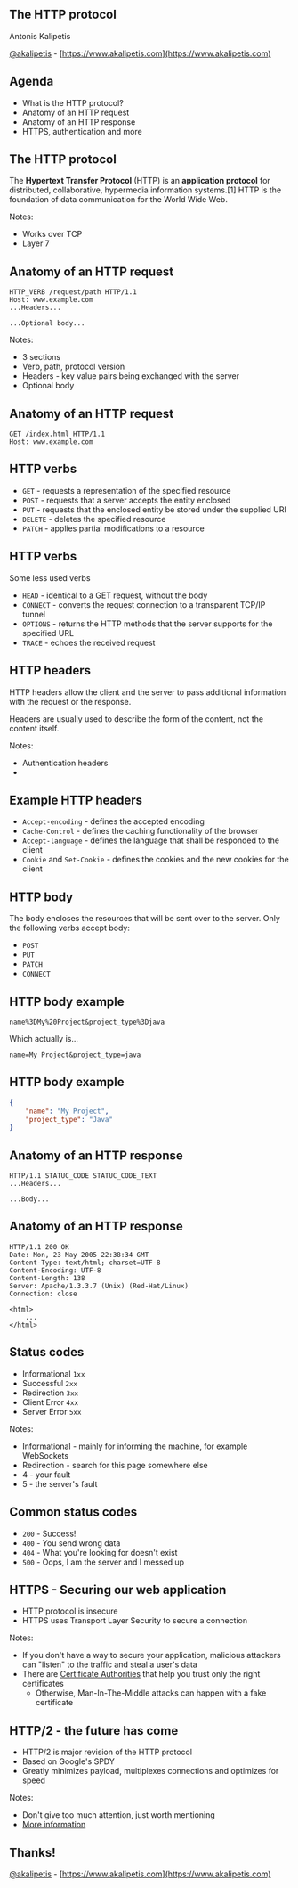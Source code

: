 ## The HTTP protocol

Antonis Kalipetis

[@akalipetis](https://twitter.com/akalipetis) - [https://www.akalipetis.com](https://www.akalipetis.com)


## Agenda

* What is the HTTP protocol?
* Anatomy of an HTTP request
* Anatomy of an HTTP response
* HTTPS, authentication and more


## The HTTP protocol

The **Hypertext Transfer Protocol** (HTTP) is an **application protocol** for distributed, collaborative, hypermedia information systems.[1] HTTP is the foundation of data communication for the World Wide Web.

Notes:

* Works over TCP
* Layer 7


## Anatomy of an HTTP request

```http
HTTP_VERB /request/path HTTP/1.1
Host: www.example.com
...Headers...

...Optional body...
```

Notes:

* 3 sections
* Verb, path, protocol version
* Headers - key value pairs being exchanged with the server
* Optional body


## Anatomy of an HTTP request

```http
GET /index.html HTTP/1.1
Host: www.example.com
```


## HTTP verbs

* `GET` - requests a representation of the specified resource
* `POST` - requests that a server accepts the entity enclosed
* `PUT` - requests that the enclosed entity be stored under the supplied URI
* `DELETE` - deletes the specified resource
* `PATCH` - applies partial modifications to a resource


## HTTP verbs

Some less used verbs

* `HEAD` - identical to a GET request, without the body
* `CONNECT` - converts the request connection to a transparent TCP/IP tunnel
* `OPTIONS` - returns the HTTP methods that the server supports for the specified URL
* `TRACE` - echoes the received request


## HTTP headers

HTTP headers allow the client and the server to pass additional information with the request or the response.

Headers are usually used to describe the form of the content, not the content itself.

Notes:

* Authentication headers
* 


## Example HTTP headers

* `Accept-encoding` - defines the accepted encoding
* `Cache-Control` - defines the caching functionality of the browser
* `Accept-language` - defines the language that shall be responded to the client
* `Cookie` and `Set-Cookie` - defines the cookies and the new cookies for the client


## HTTP body

The body encloses the resources that will be sent over to the server. Only the following verbs accept body:

* `POST`
* `PUT`
* `PATCH`
* `CONNECT`


## HTTP body example

```
name%3DMy%20Project&project_type%3Djava
```

Which actually is...

```
name=My Project&project_type=java
```


## HTTP body example

```json
{
    "name": "My Project",
    "project_type": "Java"
}
```


## Anatomy of an HTTP response

```http
HTTP/1.1 STATUC_CODE STATUC_CODE_TEXT
...Headers...

...Body...
```


## Anatomy of an HTTP response

```http
HTTP/1.1 200 OK
Date: Mon, 23 May 2005 22:38:34 GMT
Content-Type: text/html; charset=UTF-8
Content-Encoding: UTF-8
Content-Length: 138
Server: Apache/1.3.3.7 (Unix) (Red-Hat/Linux)
Connection: close

<html>
    ...
</html>
```


## Status codes

* Informational `1xx`
* Successful `2xx`
* Redirection `3xx`
* Client Error `4xx`
* Server Error `5xx`

Notes:
* Informational - mainly for informing the machine, for example WebSockets
* Redirection - search for this page somewhere else
* 4 - your fault
* 5 - the server's fault


## Common status codes

* `200` - Success!
* `400` - You send wrong data
* `404` - What you're looking for doesn't exist
* `500` - Oops, I am the server and I messed up


## HTTPS - Securing our web application

* HTTP protocol is insecure
* HTTPS uses Transport Layer Security to secure a connection

Notes:

* If you don't have a way to secure your application, malicious attackers can "listen" to the traffic and steal a user's data
* There are [Certificate Authorities](https://en.wikipedia.org/wiki/Certificate_authority) that help you trust only the right certificates
  * Otherwise, Man-In-The-Middle attacks can happen with a fake certificate


## HTTP/2 - the future has come

* HTTP/2 is major revision of the HTTP protocol
* Based on Google's SPDY
* Greatly minimizes payload, multiplexes connections and optimizes for speed

Notes:

* Don't give too much attention, just worth mentioning
* [More information](https://en.wikipedia.org/wiki/HTTP/2)


## Thanks!

[@akalipetis](https://twitter.com/akalipetis) - [https://www.akalipetis.com](https://www.akalipetis.com)
